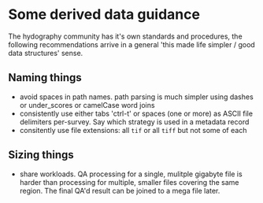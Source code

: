 # Some derived data guidance

The hydography community has it's own standards and procedures, the following recommendations arrive in a general 'this made life simpler / good data structures' sense.

## Naming things

- avoid spaces in path names. path parsing is much simpler using dashes or under_scores or camelCase word joins
- consistently use either tabs 'ctrl-t' or spaces (one or more) as ASCII file delimiters per-survey. Say which strategy is used in a metadata record
- consitently use file extensions: all `tif` or all `tiff` but not some of each

## Sizing things

- share workloads. QA processing for a single, mulitple gigabyte file is harder than processing for multiple, smaller files covering the same region. The final QA'd result can be joined to a mega file later. 
